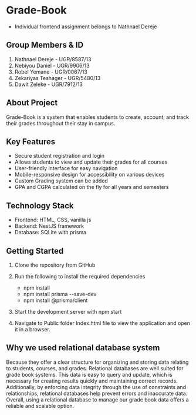 # Grade-Book
- Individual frontend assignment belongs to Nathnael Dereje

## Group Members & ID
1. Nathnael Dereje - UGR/8587/13
2. Nebiyou Daniel - UGR/9906/13
3. Robel Yemane - UGR/0067/13
4. Zekariyas Teshager - UGR/5480/13
5. Dawit Zeleke - UGR/7912/13

## About Project
Grade-Book is a system that enables students to create, account, and track their grades throughout their stay in campus.

## Key Features
- Secure student registration and login
- Allows students to view and update their grades for all courses
- User-friendly interface for easy navigation
- Mobile-responsive design for accessibility on various devices
- Custom Grading system can be added
- GPA and CGPA calculated on the fly for all years and semesters

## Technology Stack
- Frontend:  HTML, CSS, vanilla js
- Backend: NestJS framework
- Database: SQLite with prisma

## Getting Started
1. Clone the repository from GitHub
2. Run the following  to install the required dependencies
   -  npm install
   - npm install prisma --save-dev
   - npm install @prisma/client

3. Start the development server with npm start
4. Navigate to Public folder Index.html file  to view the application and open it in a browser.

## Why we used relational database system
Because they offer a clear structure for organizing and storing data relating to students, courses, and grades. Relational databases are well suited for grade book systems. This data is easy to query and update, which is necessary for creating results quickly and maintaining correct records. Additionally, by enforcing data integrity through the use of constraints and relationships, relational databases help prevent errors and inaccurate data. Overall, using a relational database to manage our grade book data offers a reliable and scalable option.
